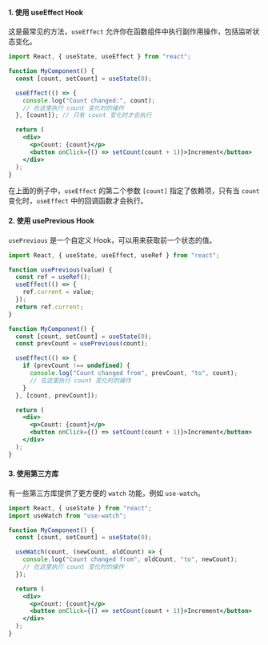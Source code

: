 #### 1. 使用 useEffect Hook

这是最常见的方法，`useEffect` 允许你在函数组件中执行副作用操作，包括监听状态变化。

```jsx
import React, { useState, useEffect } from "react";

function MyComponent() {
  const [count, setCount] = useState(0);

  useEffect(() => {
    console.log("Count changed:", count);
    // 在这里执行 count 变化时的操作
  }, [count]); // 只有 count 变化时才会执行

  return (
    <div>
      <p>Count: {count}</p>
      <button onClick={() => setCount(count + 1)}>Increment</button>
    </div>
  );
}
```

在上面的例子中，`useEffect` 的第二个参数 `[count]` 指定了依赖项，只有当 `count` 变化时，`useEffect` 中的回调函数才会执行。

#### 2. 使用 usePrevious Hook

`usePrevious` 是一个自定义 Hook，可以用来获取前一个状态的值。

```jsx
import React, { useState, useEffect, useRef } from "react";

function usePrevious(value) {
  const ref = useRef();
  useEffect(() => {
    ref.current = value;
  });
  return ref.current;
}

function MyComponent() {
  const [count, setCount] = useState(0);
  const prevCount = usePrevious(count);

  useEffect(() => {
    if (prevCount !== undefined) {
      console.log("Count changed from", prevCount, "to", count);
      // 在这里执行 count 变化时的操作
    }
  }, [count, prevCount]);

  return (
    <div>
      <p>Count: {count}</p>
      <button onClick={() => setCount(count + 1)}>Increment</button>
    </div>
  );
}
```

#### 3. 使用第三方库

有一些第三方库提供了更方便的 `watch` 功能，例如 `use-watch`。

```jsx
import React, { useState } from "react";
import useWatch from "use-watch";

function MyComponent() {
  const [count, setCount] = useState(0);

  useWatch(count, (newCount, oldCount) => {
    console.log("Count changed from", oldCount, "to", newCount);
    // 在这里执行 count 变化时的操作
  });

  return (
    <div>
      <p>Count: {count}</p>
      <button onClick={() => setCount(count + 1)}>Increment</button>
    </div>
  );
}
```
